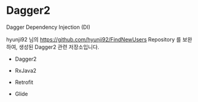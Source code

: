 # Dagger2
Dagger  Dependency Injection (DI)

hyunji92 님의
https://github.com/hyunji92/FindNewUsers Repository 를 보완하여,
생성된 Dagger2 관련 저장소입니다.

* Dagger2

* RxJava2

* Retrofit 

* Glide
